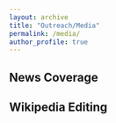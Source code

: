 ```yaml
---
layout: archive
title: "Outreach/Media"
permalink: /media/
author_profile: true
---
```



## News Coverage

## Wikipedia Editing
